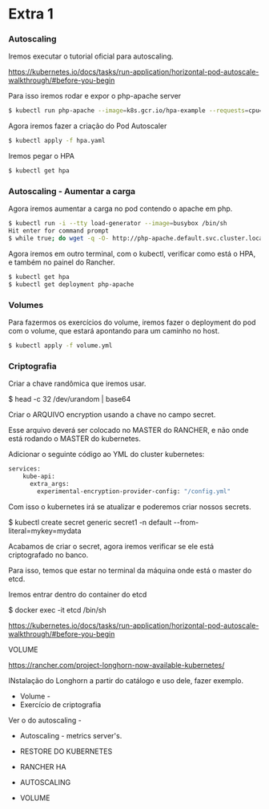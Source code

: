 


# Extra 1

### Autoscaling

Iremos executar o tutorial oficial para autoscaling.

https://kubernetes.io/docs/tasks/run-application/horizontal-pod-autoscale-walkthrough/#before-you-begin

Para isso iremos rodar e expor o php-apache server

```sh
$ kubectl run php-apache --image=k8s.gcr.io/hpa-example --requests=cpu=200m --expose --port=80
```

Agora iremos fazer a criação do Pod Autoscaler

```sh
$ kubectl apply -f hpa.yaml
```

Iremos pegar o HPA

```sh
$ kubectl get hpa
```

### Autoscaling - Aumentar a carga

Agora iremos aumentar a carga no pod contendo o apache em php.

```sh
$ kubectl run -i --tty load-generator --image=busybox /bin/sh
Hit enter for command prompt
$ while true; do wget -q -O- http://php-apache.default.svc.cluster.local; done
```

Agora iremos em outro terminal, com o kubectl, verificar como está o HPA, e também no painel do Rancher. 

```sh 
$ kubectl get hpa
$ kubectl get deployment php-apache
```

### Volumes

Para fazermos os exercícios do volume, iremos fazer o deployment do pod com o volume, que estará apontando para um caminho no host.

```sh 
$ kubectl apply -f volume.yml
```

### Criptografia


Criar a chave randômica que iremos usar.

$ head -c 32 /dev/urandom | base64

Criar o ARQUIVO encryption usando a chave no campo secret.


Esse arquivo deverá ser colocado no MASTER do RANCHER, e não onde está rodando o MASTER do kubernetes.

Adicionar o seguinte código ao YML do cluster kubernetes:


```sh
services:
    kube-api:
      extra_args:
        experimental-encryption-provider-config: "/config.yml" 
```
Com isso o kubernetes irá se atualizar e poderemos criar nossos secrets.

$ kubectl create secret generic secret1 -n default --from-literal=mykey=mydata

Acabamos de criar o secret, agora iremos verificar se ele está criptografado no banco.

Para isso, temos que estar no terminal da máquina onde está o master do etcd. 

Iremos entrar dentro do container do etcd

$ docker exec -it etcd /bin/sh






https://kubernetes.io/docs/tasks/run-application/horizontal-pod-autoscale-walkthrough/#before-you-begin




VOLUME

https://rancher.com/project-longhorn-now-available-kubernetes/

INstalação do Longhorn a partir do catálogo e uso dele,  fazer exemplo.




- Volume - 
- Exercício de criptografia



Ver o do autoscaling - 
- Autoscaling - metrics server's.






- RESTORE DO KUBERNETES
- RANCHER HA

- AUTOSCALING
- VOLUME

